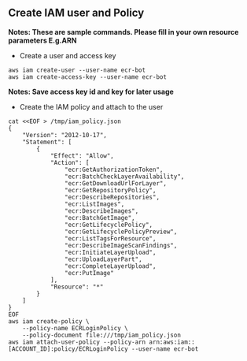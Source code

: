 ## Create IAM user and Policy

**Notes: These are sample commands. Please fill in your own resource parameters E.g.ARN**

* Create a user and access key

```
aws iam create-user --user-name ecr-bot
aws iam create-access-key --user-name ecr-bot
```

**Notes: Save access key id and key for later usage**

* Create the IAM policy and attach to the user

```
cat <<EOF > /tmp/iam_policy.json
{
    "Version": "2012-10-17",
    "Statement": [
        {
            "Effect": "Allow",
            "Action": [
                "ecr:GetAuthorizationToken",
                "ecr:BatchCheckLayerAvailability",
                "ecr:GetDownloadUrlForLayer",
                "ecr:GetRepositoryPolicy",
                "ecr:DescribeRepositories",
                "ecr:ListImages",
                "ecr:DescribeImages",
                "ecr:BatchGetImage",
                "ecr:GetLifecyclePolicy",
                "ecr:GetLifecyclePolicyPreview",
                "ecr:ListTagsForResource",
                "ecr:DescribeImageScanFindings",
                "ecr:InitiateLayerUpload",
                "ecr:UploadLayerPart",
                "ecr:CompleteLayerUpload",
                "ecr:PutImage"
            ],
            "Resource": "*"
        }
    ]
}
EOF
aws iam create-policy \
    --policy-name ECRLoginPolicy \
    --policy-document file:///tmp/iam_policy.json
aws iam attach-user-policy --policy-arn arn:aws:iam::[ACCOUNT_ID]:policy/ECRLoginPolicy --user-name ecr-bot
```
